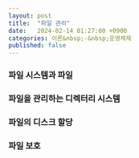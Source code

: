 ```yaml
---
layout: post
title:  "파일 관리"
date:   2024-02-14 01:27:00 +0900
categories: 이론&nbsp;-&nbsp;운영체제
published: false
---
```


### 파일 시스템과 파일
### 파일을 관리하는 디렉터리 시스템
### 파일의 디스크 할당
### 파일 보호